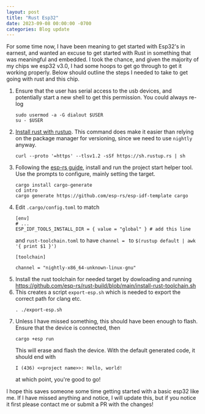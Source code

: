 ```yaml
---
layout: post
title: "Rust Esp32"
date: 2023-09-08 00:00:00 -0700
categories: Blog update
---
```


For some time now, I have been meaning to get started with Esp32's in earnest, and wanted an excuse to get started with Rust in something that was meaningful and embedded. I took the chance, and given the majority of my chips we esp32 v3.0, I had some hoops to get go through to get it working properly. Below should outline the steps I needed to take to get going with rust and this chip.

1. Ensure that the user has serial access to the usb devices, and potentially start a new shell to get this permission. You could always re-log
    ```
    sudo usermod -a -G dialout $USER
    su - $USER
    ```
2. [Install rust with rustup](https://www.rust-lang.org/tools/install). This command does make it easier than relying on the package manager for versioning, since we need to use `nightly` anyway.
    ```
    curl --proto '=https' --tlsv1.2 -sSf https://sh.rustup.rs | sh
    ```
3. Following the [esp-rs guide](https://esp-rs.github.io/std-training/03_2_cargo_generate.html), install and run the project start helper tool. Use the prompts to configure, mainly setting the target.
    ```
    cargo install cargo-generate
    cd intro
    cargo generate https://github.com/esp-rs/esp-idf-template cargo
    ```
4. Edit `.cargo/config.toml` to match
    ```
    [env]
    # ...
    ESP_IDF_TOOLS_INSTALL_DIR = { value = "global" } # add this line
    ```
    and `rust-toolchain.toml` to have `channel = ` to `$(rustup default | awk '{ print $1 }')`
    ```
    [toolchain]

    channel = "nightly-x86_64-unknown-linux-gnu"
    ```
5. Install the rust toolchain for needed target by dowloading and running https://github.com/esp-rs/rust-build/blob/main/install-rust-toolchain.sh
6. This creates a script `export-esp.sh` which is needed to export the correct path for clang etc.
    ```
    . ./export-esp.sh
    ```
7. Unless I have missed something, this should have been enough to flash. Ensure that the device is connected, then
    ```
    cargo +esp run
    ```
    This will erase and flash the device. With the default generated code, it should end with
    ```
    I (436) <<project name>>: Hello, world!
    ```
    at which point, you're good to go!

I hope this saves someone some time getting started with a basic esp32 like me. If I have missed anything and notice, I will update this, but if you notice it first please contact me or submit a PR with the changes!
